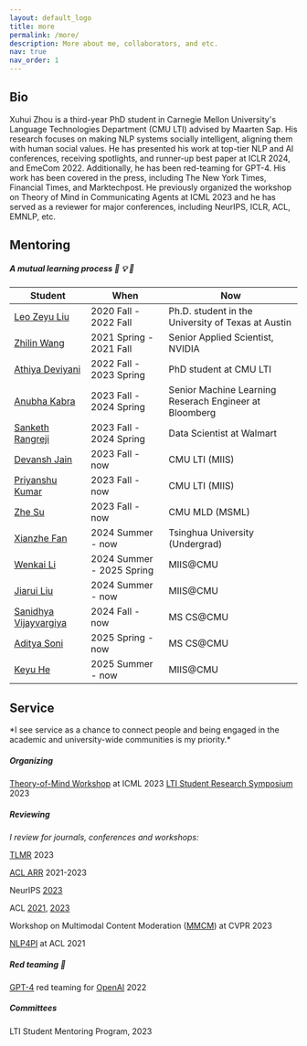 ```yaml
---
layout: default_logo
title: more
permalink: /more/
description: More about me, collaborators, and etc.        
nav: true
nav_order: 1
---
```

<!--I am an  PhD student in the [**School of Interactive Computing**](https://www.ic.gatech.edu/) at Georgia Tech. I am interested in socially intelligent human language technology. -->
<!-- ### [<i class="fas fa-file-pdf"></i> CV]({% link /assets/pdf/Xuhui_Zhou_s_CV.pdf %}) -->

<h2 class="m_title"> Bio </h2>
Xuhui Zhou is a third-year PhD student in Carnegie Mellon University's Language Technologies Department (CMU LTI) advised by Maarten Sap. His research focuses on making NLP systems socially intelligent, aligning them with human social values. He has presented his work at top-tier NLP and AI conferences, receiving spotlights, and runner-up best paper at ICLR 2024, and EmeCom 2022. Additionally, he has been red-teaming for GPT-4. His work has been covered in the press, including The New York Times, Financial Times, and Marktechpost. He previously organized the workshop on Theory of Mind in Communicating Agents at ICML 2023 and he has served as a reviewer for major conferences,
including NeurIPS, ICLR, ACL, EMNLP, etc.

<!-- I got my bachelor degree in Statistics at Nanjing University (NJU), where I did research in NLP with [**Shujian Huang**](http://nlp.nju.edu.cn/huangsj/). Previously, I interned 
at Singapore University of Technology and Design and Westlake University working with [**Yue Zhang**](https://frcchang.github.io/). I spent a wonderful junior year at the University of California, Berkeley (UCB), where I made up my mind researching language technologies. -->


<h2 class="m_title"> Mentoring </h2>

<!-- | Student | | When |
|---------------------|--|----------------------|
| [**Leo Zeyu Liu**](https://leo-liuzy.github.io/)       | 2020-2021 |
| [**Zhilin Wang**](https://scholar.google.com/citations?user=OmMgSQsAAAAJ&hl=en) |  2020-2021  |
| [**Athiya Deviyani**](https://www.athiyadeviyani.com/)   | 2022 Fall-Now | -->
##### *A mutual learning process* 🙌 💡 📢

<table class="table table-hover">
  <thead class="thead-light">
    <tr>
      <th scope="col">Student</th>
      <th scope="col">When</th>
      <th scope="col">Now</th>
    </tr>
  </thead>
  <tbody>
    <tr>
      <td><a href="https://leo-liuzy.github.io/">Leo Zeyu Liu</a></td>
      <td>2020 Fall - 2022 Fall</td>
      <td>Ph.D. student in the University of Texas at Austin</td>
    </tr>
    <tr>
      <td><a href="https://zhilin123.github.io/">Zhilin Wang</a></td>
      <td>2021 Spring - 2021 Fall</td>
      <td>Senior Applied Scientist, NVIDIA</td>
    </tr>
    <tr>
      <td><a href="https://www.athiyadeviyani.com/">Athiya Deviyani</a></td>
      <td>2022 Fall - 2023 Spring</td>
      <td>PhD student at CMU LTI</td>
    </tr>
     <tr>
      <td><a href="https://sites.google.com/view/anubha-kabra/home">Anubha Kabra</a></td>
      <td>2023 Fall - 2024 Spring</td>
      <td>Senior Machine Learning Reserach Engineer at Bloomberg</td>
    </tr>
    <tr>
      <td><a href="https://www.linkedin.com/in/sanketh-rangreji/">Sanketh Rangreji</a></td>
      <td>2023 Fall - 2024 Spring</td>
      <td>Data Scientist at Walmart</td>
    </tr>
    <tr>
      <td><a href="https://devanshrj.github.io/">Devansh Jain</a></td>
      <td>2023 Fall - now</td>
      <td>CMU LTI (MIIS)</td>
    </tr>
    <tr>
      <td><a href="https://www.linkedin.com/in/kpriyanshu256/?originalSubdomain=in">Priyanshu Kumar</a></td>
      <td>2023 Fall - now</td>
      <td>CMU LTI (MIIS)</td>
    </tr>
    <tr>
      <td><a href="https://www.linkedin.com/in/zhe-su-b134b823a/?locale=en_US">Zhe Su</a></td>
      <td>2023 Fall - now</td>
      <td>CMU MLD (MSML)</td>
    </tr>
    <tr>
      <td><a href="https://scholar.google.com/citations?user=aNnPnfcAAAAJ&hl=zh-CN">Xianzhe Fan</a></td>
      <td>2024 Summer - now</td>
      <td>Tsinghua University (Undergrad)</td>
    </tr>
    <tr>
      <td><a href="https://www.linkedin.com/in/wenkai-li-aab4b5272/">Wenkai Li</a></td>
      <td>2024 Summer - 2025 Spring</td>
      <td>MIIS@CMU</td>
    </tr>
    <tr>
      <td><a href="https://jiarui-liu.github.io/">Jiarui Liu</a></td>
      <td>2024 Summer - now</td>
      <td>MIIS@CMU</td>
    </tr>
    <tr>
      <td><a href="https://www.linkedin.com/in/sanidhya-vijay/">Sanidhya Vijayvargiya</a></td>
      <td>2024 Fall - now</td>
      <td>MS CS@CMU</td>
    </tr>
    <tr>
      <td><a href="https://www.linkedin.com/in/adityasoni17/">Aditya Soni</a></td>
      <td>2025 Spring - now</td>
      <td>MS CS@CMU</td>
    </tr>
    <tr>
      <td><a href="https://www.linkedin.com/in/keyu-he-569547198/">Keyu He</a></td>
      <td>2025 Summer - now</td>
      <td>MIIS@CMU</td>
    </tr>
  </tbody>
</table>


<h2 class="m_title"> Service </h2>
*I see service as a chance to connect people and being engaged in the academic and university-wide communities is my priority.*

##### Organizing
[Theory-of-Mind Workshop](https://tomworkshop.github.io/) at ICML 2023
[LTI Student Research Symposium](https://lti.cs.cmu.edu/SRS-2023) 2023

##### Reviewing
*I review for journals, conferences and workshops:*

[TLMR](https://www.jmlr.org/tmlr/) 2023

[ACL ARR](https://aclrollingreview.org/) 2021-2023

NeurIPS [2023](https://nips.cc/Conferences/2023) 

ACL [2021](https://2021.aclweb.org), [2023](https://2023.aclweb.org)

Workshop on Multimodal Content Moderation ([MMCM](https://multimodal-content-moderation.github.io/)) at CVPR 2023

[NLP4PI](https://sites.google.com/view/nlp4positiveimpact) at ACL 2021 

##### Red teaming 🚩️

[GPT-4](https://arxiv.org/pdf/2303.08774.pdf) red teaming for [OpenAI](https://openai.com/) 2022

##### Committees
LTI Student Mentoring Program, 2023



